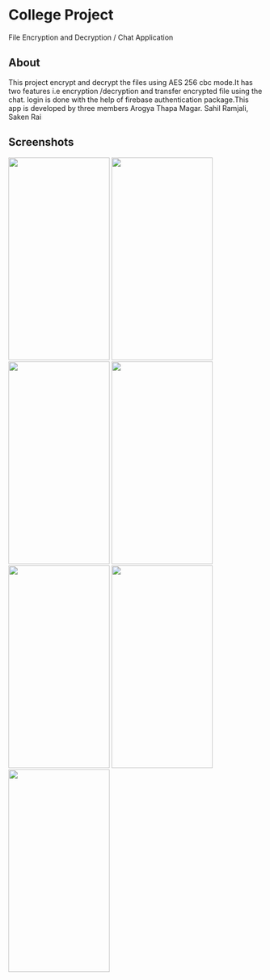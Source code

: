 # College Project

File Encryption and Decryption / Chat Application

## About

This project encrypt and decrypt the files using AES 256 cbc mode.It has two features i.e encryption /decryption and transfer encrypted file using the chat. login is done with the help of firebase authentication package.This app is developed by three members Arogya Thapa Magar. Sahil Ramjali, Saken Rai

## Screenshots

<img src="https://user-images.githubusercontent.com/33744789/158057019-ae27e449-9b01-4440-8270-0a6bd11bf9e4.jpg" data-canonical-src="https://user-images.githubusercontent.com/33744789/158057019-ae27e449-9b01-4440-8270-0a6bd11bf9e4.jpg" width="200" height="400" />
<img src="https://user-images.githubusercontent.com/33744789/158057024-7a32b6a6-fe09-4568-bc8c-de895e66126b.png" data-canonical-src="https://user-images.githubusercontent.com/33744789/158057024-7a32b6a6-fe09-4568-bc8c-de895e66126b.png" width="200" height="400" />
<img src="https://user-images.githubusercontent.com/33744789/158057026-526ae826-0e32-4a99-b734-c4d7a094e91d.png" data-canonical-src="https://user-images.githubusercontent.com/33744789/158057026-526ae826-0e32-4a99-b734-c4d7a094e91d.png" width="200" height="400" />
<img src="https://user-images.githubusercontent.com/33744789/158057029-272be29d-f318-4257-91e6-280fd9effa15.png" data-canonical-src="https://user-images.githubusercontent.com/33744789/158057029-272be29d-f318-4257-91e6-280fd9effa15.png" width="200" height="400" />
<img src="https://user-images.githubusercontent.com/33744789/158057032-09173a7b-d898-4119-95c8-d3a2e8960238.jpg" data-canonical-src="https://user-images.githubusercontent.com/33744789/158057032-09173a7b-d898-4119-95c8-d3a2e8960238.jpg" width="200" height="400" />
<img src="https://user-images.githubusercontent.com/33744789/158057043-973492d3-5af1-49c3-8a6c-fc8252697c5f.png" data-canonical-src="https://user-images.githubusercontent.com/33744789/158057043-973492d3-5af1-49c3-8a6c-fc8252697c5f.png" width="200" height="400" />
<img src="https://user-images.githubusercontent.com/33744789/158057045-762faeec-2738-4526-bbab-852810c99d5d.png" data-canonical-src="https://user-images.githubusercontent.com/33744789/158057045-762faeec-2738-4526-bbab-852810c99d5d.png" width="200" height="400" />